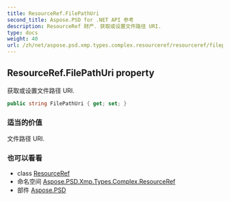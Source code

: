 ```yaml
---
title: ResourceRef.FilePathUri
second_title: Aspose.PSD for .NET API 参考
description: ResourceRef 财产. 获取或设置文件路径 URI.
type: docs
weight: 40
url: /zh/net/aspose.psd.xmp.types.complex.resourceref/resourceref/filepathuri/
---
```

## ResourceRef.FilePathUri property

获取或设置文件路径 URI.

```csharp
public string FilePathUri { get; set; }
```

### 适当的价值

文件路径 URI.

### 也可以看看

* class [ResourceRef](../)
* 命名空间 [Aspose.PSD.Xmp.Types.Complex.ResourceRef](../../resourceref/)
* 部件 [Aspose.PSD](../../../)


